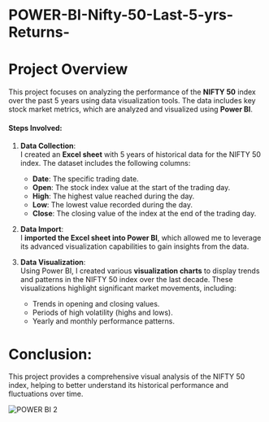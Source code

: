 # POWER-BI-Nifty-50-Last-5-yrs-Returns-

# Project Overview
This project focuses on analyzing the performance of the **NIFTY 50** index over the past 5 years using data visualization tools. The data includes key stock market metrics, which are analyzed and visualized using **Power BI**.

#### Steps Involved:

1. **Data Collection**:  
   I created an **Excel sheet** with 5 years of historical data for the NIFTY 50 index. The dataset includes the following columns:
   - **Date**: The specific trading date.
   - **Open**: The stock index value at the start of the trading day.
   - **High**: The highest value reached during the day.
   - **Low**: The lowest value recorded during the day.
   - **Close**: The closing value of the index at the end of the trading day.

2. **Data Import**:  
   I **imported the Excel sheet into Power BI**, which allowed me to leverage its advanced visualization capabilities to gain insights from the data.

3. **Data Visualization**:  
   Using Power BI, I created various **visualization charts** to display trends and patterns in the NIFTY 50 index over the last decade. These visualizations highlight significant market movements, including:
   - Trends in opening and closing values.
   - Periods of high volatility (highs and lows).
   - Yearly and monthly performance patterns.

# Conclusion:
This project provides a comprehensive visual analysis of the NIFTY 50 index, helping to better understand its historical performance and fluctuations over time.


![POWER BI 2](https://github.com/user-attachments/assets/f6a2d725-a90a-4dfc-a3dc-364bc07071fb)

